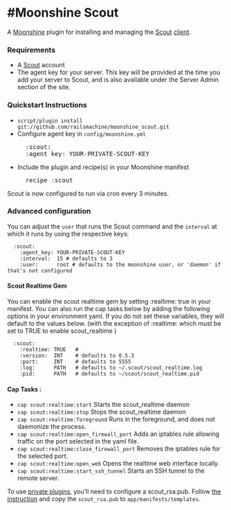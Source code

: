 #Moonshine Scout
==============================

A [Moonshine][] plugin for installing
and managing the [Scout][] [client][].

### Requirements

-   A [Scout][] account
-   The agent key for your server. This key will be provided at the time
    you add your server to Scout, and is also available under the Server Admin
    section of the site.

### Quickstart Instructions

-   `script/plugin install git://github.com/railsmachine/moonshine_scout.git`
-   Configure agent key in `config/moonshine.yml`

<pre>
     :scout:
     :agent_key: YOUR-PRIVATE-SCOUT-KEY
</pre>

-   Include the plugin and recipe(s) in your Moonshine manifest

<pre>
     recipe :scout
</pre>

Scout is now configured to run via cron every 3 minutes.

### Advanced configuration

You can adjust the `user` that runs the Scout command and the `interval`
at which it runs by using the respective keys:

      :scout:
        :agent_key: YOUR-PRIVATE-SCOUT-KEY
        :interval:  15 # defaults to 3
        :user:      root # defaults to the moonshine user, or 'daemon' if that's not configured

#### Scout Realtime Gem

You can enable the scout realtime gem by setting :realtime: true in your
manifest. You can also run the cap tasks below by adding the following
options in your environment yaml. If you do not set these variables,
they will default to the values below. (with the exception of :realtime:
which must be set to TRUE to enable scout\_realtime )

      :scout:
        :realtime: TRUE   #
        :version:  INT    # defaults to 0.5.3
        :port:     INT    # defaults to 5555
        :log:      PATH   # defaults to ~/.scout/scout_realtime.log
        :pid:      PATH   # defaults to ~/scout/scout_realtime.pid

#### Cap Tasks : 

- `cap scout:realtime:start` Starts the scout_realtime daemon
- `cap scout:realtime:stop` Stops the scout_realtime daemon
- `cap scout:realtime:foreground` Runs in the foreground, and does not daemonize the process.
- `cap scout:realtime:open_firewall_port` Adds an iptables rule allowing traffic on the port selected in the yaml file.
- `cap scout:realtime:close_firewall_port` Removes the iptables rule for the selected port.
- `cap scout:realtime:open_web` Opens the realtime web interface locally.
- `cap scout:realtime:start_ssh_tunnel` Starts an SSH tunnel to the remote server.

To use [private plugins][], you’ll need to configure a scout\_rsa.pub.
Follow [the instruction][private plugins] and copy the `scout_rsa.pub`
to `app/manifests/templates`.

  [Moonshine]: http://github.com/railsmachine/moonshine
  [Scout]: http://scoutapp.com
  [client]: http://github.com/highgroove/scout-client
  [private plugins]: https://scoutapp.com/info/creating_a_plugin#private_plugins
